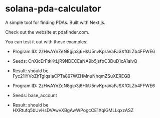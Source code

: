 # solana-pda-calculator

A simple tool for finding PDAs. Built with Next.js.

Check out the website at pdafinder.com.

You can test it out with these examples:

- Program ID: 2zHwAYnZeN8gip3j6HkU5nvKpraVaFJSXfGLZb4FFWE6
- Seeds: CnXicErFtkKtLjR9NDECEaNA9b5jsfpC3DuD1cA1aivQ
- Result: should be Fyc21iYVoZhTgiqaiaCPTa897WZHMnuNhqmZSuXEREGB

- Program ID: 2zHwAYnZeN8gip3j6HkU5nvKpraVaFJSXfGLZb4FFWE6
- Seeds: base_account
- Result: should be HXRtufq5bUvHsDVAwvXBgAwWPogcCE1XqiGMLLqxzASZ
